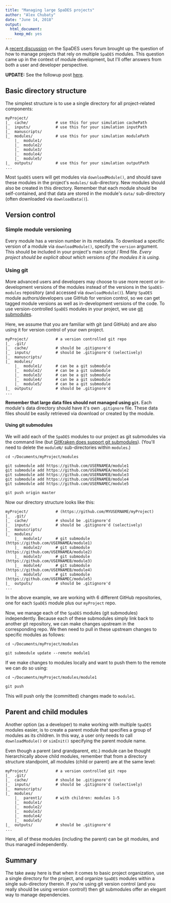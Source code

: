 ```yaml
---
title: "Managing large SpaDES projects"
author: "Alex Chubaty"
date: "June 14, 2018"
output: 
  html_document: 
    keep_md: yes
---
```




A [recent discussion](https://groups.google.com/forum/#!topic/spades-users/DAWOoEGaaZA) on the SpaDES users forum brought up the question of how to manage projects that rely on multiple `SpaDES` modules.
This question came up in the context of module development, but I'll offer answers from both a user and developer perspective.

**UPDATE:** See the followup post [here](/2018/08/16/working-with-modules-and-projects).

## Basic directory structure

The simplest structure is to use a single directory for all project-related components:

```
myProject/
|_  cache/            # use this for your simulation cachePath
|_  inputs/           # use this for your simulation inputPath
|_  manuscripts/
|_  modules/          # use this for your simulation modulePath
    |_  module1/
    |_  module2/
    |_  module3/
    |_  module4/
    |_  module5/
|_  outputs/          # use this for your simulation outputPath
...
```

Most `SpaDES` users will get modules via `downloadModule()`, and should save these modules in the project's `modules/` sub-directory.
New modules should also be created in this directory.
Remember that each module should be self-contained, and that data are stored in the module's `data/` sub-directory (often downloaded via `downloadData()`).

## Version control

### Simple module versioning

Every module has a version number in its metadata.
To download a specific version of a module via `downloadModule()`, specify the `version` argument.
This should be included in your project's main script / Rmd file.
*Every project should be explicit about which versions of the modules it is using.*

### Using git

More advanced users and developers may choose to use more recent or in-development versions of the modules instead of the versions in the `SpaDES-modules` repository (and accessed via `downloadModule()`).
Many `SpaDES` module authors/developers use GitHub for version control, so we can get tagged module versions as well as in-development versions of the code.
To use version-controlled `SpaDES` modules in your project, we use [git submodules](https://git-scm.com/book/en/v2/Git-Tools-Submodules).

Here, we assume that you are familiar with git (and GitHub) and are also using it for version control of your own project.

```
myProject/            # a version controlled git repo
|_  .git/
|_  cache/            # should be .gitignore'd
|_  inputs/           # should be .gitignore'd (selectively)
|_  manuscripts/
|_  modules/
    |_  module1/      # can be a git submodule
    |_  module2/      # can be a git submodule
    |_  module3/      # can be a git submodule
    |_  module4/      # can be a git submodule
    |_  module5/      # can be a git submodule
|_  outputs/          # should be .gitignore'd
...
```

**Remember that large data files should not managed using `git`.**
Each module's data directory should have it's own `.gitignore` file.
These data files should be easily retrieved via download or created by the module.

#### Using git submodules

We will add each of the `SpaDES` modules to our project as git submodules via the command line (but [GitKraken does support git submodules](https://support.gitkraken.com/working-with-repositories/submodules)).
(You'll need to delete the `moduleN/` sub-directories within `modules`.)

```
cd ~/Documents/myProject/modules

git submodule add https://github.com/USERNAMEA/module1
git submodule add https://github.com/USERNAMEA/module2
git submodule add https://github.com/USERNAMEB/module3
git submodule add https://github.com/USERNAMEB/module4
git submodule add https://github.com/USERNAMEC/module5

git push origin master
```

Now our directory structure looks like this:

```
myProject/            # (https://github.com/MYUSERNAME/myProject)
|_  .git/
|_  cache/            # should be .gitignore'd
|_  inputs/           # should be .gitignore'd (selectively)
|_  manuscripts/
|_  modules/
    |_  module1/      # git submodule (https://github.com/USERNAMEA/module1)
    |_  module2/      # git submodule (https://github.com/USERNAMEA/module2)
    |_  module3/      # git submodule (https://github.com/USERNAMEB/module3)
    |_  module4/      # git submodule (https://github.com/USERNAMEB/module4)
    |_  module5/      # git submodule (https://github.com/USERNAMEC/module5)
|_  outputs/          # should be .gitignore'd
...
```

In the above example, we are working with 6 different GitHub repositories, one for each `SpaDES` module plus our `myProject` repo.

Now, we manage each of the `SpaDES` modules (git submodules) independently.
Because each of these submodules simply link back to another git repository, we can make changes upstream in the corresponding repo.
We then need to pull in these upstream changes to specific modules as follows:

```
cd ~/Documents/myProject/modules

git submodule update --remote module1
```

If we make changes to modules locally and want to push them to the remote we can do so using:

```
cd ~/Documents/myProject/modules/module1

git push
```

This will push only the (committed) changes made to `module1`.

## Parent and child modules

Another option (as a developer) to make working with multiple `SpaDES` modules easier, is to create a parent module that specifies a group of modules as its children.
In this way, a user only needs to call `downloadModule()` or `simInit()` specifying the parent module name.

Even though a parent (and grandparent, etc.) module can be thought hierarchically above child modules, remember that from a directory structure standpoint, all modules (child or parent) are at the same level:

```
myProject/            # a version controlled git repo
|_  .git/
|_  cache/            # should be .gitignore'd
|_  inputs/           # should be .gitignore'd (selectively)
|_  manuscripts/
|_  modules/
    |_  parent1/      # with children: modules 1-5
    |_  module1/
    |_  module2/
    |_  module3/
    |_  module4/
    |_  module5/
|_  outputs/          # should be .gitignore'd
...
```

Here, all of these modules (including the parent) can be git modules, and thus managed independently.

## Summary

The take away here is that when it comes to basic project organization, use a single directory for the project, and organize `SpaDES` modules within a single sub-directory therein.
If you're using git version control (and you really should be using version control!) then git submodules offer an elegant way to manage dependencies.
